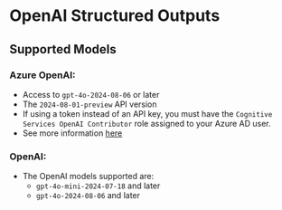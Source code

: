 # OpenAI Structured Outputs

## Supported Models

### Azure OpenAI:

- Access to `gpt-4o-2024-08-06` or later
- The `2024-08-01-preview` API version
- If using a token instead of an API key, you must have the `Cognitive Services OpenAI Contributor` role assigned to your Azure AD user.
- See more information [here](https://learn.microsoft.com/en-us/azure/ai-services/openai/how-to/structured-outputs?tabs=python-secure)

### OpenAI:

- The OpenAI models supported are:
  - `gpt-4o-mini-2024-07-18` and later
  - `gpt-4o-2024-08-06` and later
